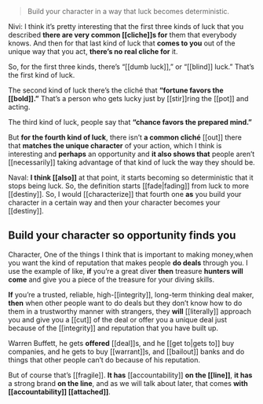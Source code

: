 > Build your character in a way that luck becomes deterministic.

Nivi: I think it’s pretty interesting that the first three kinds of luck that you described
__there are very common [[cliche]]s for__ them that everybody knows. 
And then for that last kind of luck that __comes to you__
out of the unique way that you act,
__there’s no real cliche for__ it.

So, for the first three kinds, there’s “[[dumb luck]],” or “[[blind]] luck.” That’s the first kind of luck. 

The second kind of luck there’s the cliché that __“fortune favors the [[bold]].”__ That’s a person who gets lucky just by [[stir]]ring the [[pot]] and acting.

The third kind of luck, people say that __“chance favors the prepared mind.”__

But __for the fourth kind of luck__, there isn’t __a common cliché__ [[out]] there
that __matches the unique character__ of your action, 
which I think is interesting 
and __perhaps__ an opportunity 
and __it also shows that__ people aren’t [[necessarily]] taking advantage of that kind of luck 
the way they should be.

Naval: 
__I think [[also]]__
at that point, it starts becoming so deterministic that it stops being luck. 
So, the definition starts [[fade|fading]] from luck to more [[destiny]]. 
So, I would [[characterize]] that fourth one __as__
you build your character in a certain way and then your character becomes your [[destiny]].

## Build your character so opportunity finds you
Character, One of the things I think that is important to making money,when you want the kind of reputation that makes people __do deals__ through you. 
I use the example of like, __if__ you’re a great diver __then__ treasure __hunters will come__ and give you a piece of the treasure for your diving skills.

__If__ you’re a trusted, reliable, high-[[integrity]], long-term thinking deal maker, __then__ when other people want to do deals but they don’t know how to do them in a trustworthy manner with strangers, they __will__ [[literally]] approach you and give you a [[cut]] of the deal or offer you a unique deal just because of the [[integrity]] and reputation that you have built up.

Warren Buffett, he gets __offered__ [[deal]]s,
and he [[get to|gets to]] buy companies, 
and he gets to buy [[warrant]]s, and [[bailout]] banks 
and do things that other people can’t do because of his reputation.

But of course that’s [[fragile]]. 
__It has__ [[accountability]] __on the [[line]]__, 
__it has__ a strong brand __on the line__, and as we will talk about later, 
that comes __with [[accountability]] [[attached]]__.
